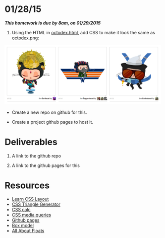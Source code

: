 # 01/28/15

___This homework is due by 8am, on 01/29/2015___

1. Using the HTML in [octodex.html](./octodex.html), add CSS to make it look the same as [octodex.png](./_meta/octodex.png):

![](_meta/octodex.png)

* Create a new repo on github for this.

* Create a project github pages to host it.

# Deliverables

1. A link to the github repo

2. A link to the github pages for this

# Resources
- [Learn CSS Layout](http://learnlayout.com/)
- [CSS Triangle Generator](http://apps.eky.hk/css-triangle-generator/)
- [CSS calc](https://developer.mozilla.org/en-US/docs/Web/CSS/calc)
- [CSS media queries](https://developer.mozilla.org/en-US/docs/Web/Guide/CSS/Media_queries)
- [Github pages](https://pages.github.com/)
- [Box model](https://developer.mozilla.org/en-US/docs/Web/CSS/box_model)
- [All About Floats](http://css-tricks.com/all-about-floats/)
